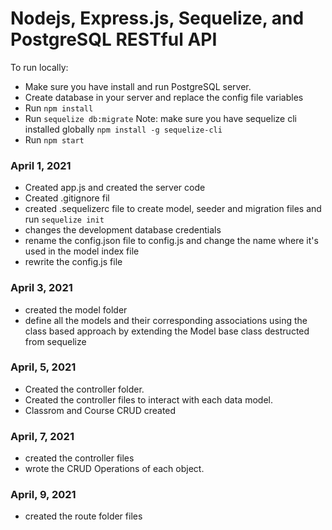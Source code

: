 # Nodejs, Express.js, Sequelize, and PostgreSQL RESTful API

To run locally:

- Make sure you have install and run PostgreSQL server.
- Create database in your server and replace the config file variables
- Run `npm install`
- Run `sequelize db:migrate` Note: make sure you have sequelize cli installed globally `npm install -g sequelize-cli`
- Run `npm start`

### April 1, 2021

- Created app.js and created the server code
- Created .gitignore fil
- created .sequelizerc file to create model, seeder and migration files and run `sequelize init`
- changes the development database credentials
- rename the config.json file to config.js and change the name where it's used in the model index file
- rewrite the config.js file

### April 3, 2021

- created the model folder
- define all the models and their corresponding associations using the class based approach by extending the Model base class destructed from sequelize

### April, 5, 2021

- Created the controller folder.
- Created the controller files to interact with each data model.
- Classrom and Course CRUD created

### April, 7, 2021

- created the controller files
- wrote the CRUD Operations of each object.

### April, 9, 2021

- created the route folder files
